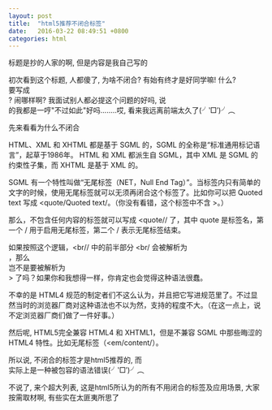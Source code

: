 ```yaml
---
layout: post
title:  "html5推荐不闭合标签"
date:   2016-03-22 08:49:51 +0800
categories: html
---
```

标题是抄的人家的啊, 但是内容是我自己写的

初次看到这个标题, 人都傻了, 为啥不闭合? 有始有终才是好同学嘛! 什么? <br />要写成<br>? 闹哪样啊? 我面试别人都必提这个问题的好吗, 说<br>的我都是一哼"不过如此"好吗........哎, 看来我远离前端太久了(╯‵□′)╯︵

先来看看为什么不闭合

HTML、XML 和 XHTML 都是基于 SGML 的，SGML 的全称是“标准通用标记语言”，起草于1986年。
HTML 和 XML 都派生自 SGML，其中 XML 是 SGML 的约束性子集，而 XHTML 是基于 XML 的。

SGML 有一个特性叫做“无尾标签（NET，Null End Tag）”。当标签内只有简单的文字的时候，使用无尾标签就可以无须再闭合这个标签了。比如你可以把 <quote>Quoted text</quote> 写成 <quote/Quoted text/。（你没有看错，这个标签中不含 >。）

那么，不包含任何内容的标签就可以写成 <quote// 了，其中 quote 是标签名，第一个 / 用于启用无尾标签，第二个 / 表示无尾标签结束。

如果按照这个逻辑，<br// 中的前半部分 <br/ 会被解析为 <br>，那么 <br/> 岂不是要被解析为 <br>> 了吗？如果你和我想得一样，你肯定也会觉得这种语法很蠢。

不幸的是 HTML4 规范的制定者们不这么认为，并且把它写进规范里了。不过显然当时的浏览器厂商对这种语法也不以为然，支持的程度不大。（在这一点上，说不定浏览器厂商们做了一件好事。）

然后呢, HTML5完全兼容 HTML4 和 XHTML1，但是不兼容 SGML 中那些晦涩的 HTML4 特性。比如无尾标签（<em/content/）。

所以说, 不闭合的标签才是html5推荐的, 而<br />实际上是一种被包容的语法错误(╯‵□′)╯︵

不说了, 来个超大列表, 这是html5所认为的所有不用闭合的标签及应用场景, 大家按需取材啊, 有些实在太匪夷所思了
